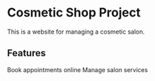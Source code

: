 # Cosmetic Shop Project

This is a website for managing a cosmetic salon.

## Features
 Book appointments online
 Manage salon services

